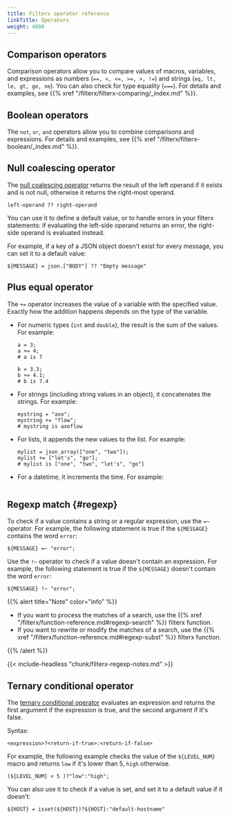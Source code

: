 ```yaml
---
title: Filterx operator reference
linkTitle: Operators
weight: 4800
---
```


<!-- This file is under the copyright of Axoflow, and licensed under Apache License 2.0, except for using the Axoflow and AxoSyslog trademarks. -->

<!-- Operator reference, required arguments, options/flags, examples from tests, ... -->

## Comparison operators

Comparison operators allow you to compare values of macros, variables, and expressions as numbers (`==, <, <=, >=, >, !=`) and strings
(`eq, lt, le, gt, ge, ne`). You can also check for type equality (`===`). For details and examples, see {{% xref "/filterx/filterx-comparing/_index.md" %}}.

## Boolean operators

The `not`, `or`, `and` operators allow you to combine comparisons and expressions. For details and examples, see {{% xref "/filterx/filterx-boolean/_index.md" %}}.

## Null coalescing operator

The [null coalescing operator](https://en.wikipedia.org/wiki/Null_coalescing_operator) returns the result of the left operand if it exists and is not null, otherwise it returns the right-most operand.

```shell
left-operand ?? right-operand
```

You can use it to define a default value, or to handle errors in your filterx statements: if evaluating the left-side operand returns an error, the right-side operand is evaluated instead.

For example, if a key of a JSON object doesn't exist for every message, you can set it to a default value:

```shell
${MESSAGE} = json.["BODY"] ?? "Empty message"
```

## Plus equal operator

The `+=` operator increases the value of a variable with the specified value. Exactly how the addition happens depends on the type of the variable.

- For numeric types (`int` and `double`), the result is the sum of the values. For example:

    ```shell
    a = 3;
    a += 4;
    # a is 7

    b = 3.3;
    b += 4.1;
    # b is 7.4
    ```
    <!-- FIXME is a=3; a+=3.5 valid? -->

- For strings (including string values in an object), it concatenates the strings. For example:

    ```shell
    mystring = "axo";
    mystring += "flow";
    # mystring is axoflow
    ```

- For lists, it appends the new values to the list. For example:

    ```shell
    mylist = json_array(["one", "two"]);
    mylist += ["let's", "go"];
    # mylist is ["one", "two", "let's", "go"]
    ```

- For a datetime, it increments the time. For example:

    ```shell
    
    ```
<!-- +=
        FIXME what is the unit of the int / double?
            d = strptime("2000-01-01T00:00:00Z", "%Y-%m-%dT%H:%M:%S%z");
            d += 3600000000;
            $MSG.var_datetime_integer = string(d);

            e = strptime("2000-01-01T00:00:00Z", "%Y-%m-%dT%H:%M:%S%z");
            e += 3600.000000;
            $MSG.var_datetime_double = string(e);

        r""""var_datetime_integer":"2000-01-01T01:00:00.000+00:00","""
        r""""var_datetime_double":"2000-01-01T01:00:00.000+00:00","""
 -->

## Regexp match {#regexp}

To check if a value contains a string or a regular expression, use the `=~` operator. For example, the following statement is true if the `${MESSAGE}` contains the word `error`:

```shell
${MESSAGE} =~ "error";
```

Use the `!~` operator to check if a value doesn't contain an expression. For example, the following statement is true if the `${MESSAGE}` doesn't contain the word `error`:

```shell
${MESSAGE} !~ "error";
```

{{% alert title="Note" color="info" %}}

- If you want to process the matches of a search, use the {{% xref "/filterx/function-reference.md#regexp-search" %}} filterx function.
- If you want to rewrite or modify the matches of a search, use the {{% xref "/filterx/function-reference.md#regexp-subst" %}} filterx function.

{{% /alert %}}

{{< include-headless "chunk/filterx-regexp-notes.md" >}}

<!-- FIXME add some more complex regex examples -->

<!-- 
FIXME what is relevant/applicable from /chapter-manipulating-messages/regular-expressions/ ?

Is there a workaround for wildcards/globbing? /chapter-routing-filters/filters/regular-expr/_index.md ?
-->

## Ternary conditional operator

The [ternary conditional operator](https://en.wikipedia.org/wiki/Ternary_conditional_operator) evaluates an expression and returns the first argument if the expression is true, and the second argument if it's false.

Syntax:

```shell
<expression>?<return-if-true>:<return-if-false>
```

For example, the following example checks the value of the `${LEVEL_NUM}` macro and returns `low` if it's lower than 5, `high` otherwise.

```shell
(${LEVEL_NUM} < 5 )?"low":"high";
```

You can also use it to check if a value is set, and set it to a default value if it doesn't:

```shell
${HOST} = isset(${HOST})?${HOST}:"default-hostname"
```
